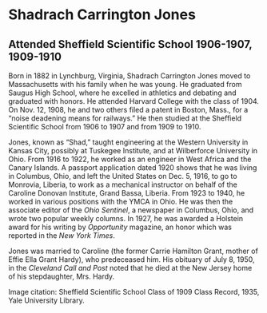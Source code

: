 # Shadrach Carrington Jones
## Attended Sheffield Scientific School 1906-1907, 1909-1910

Born in 1882 in Lynchburg, Virginia, Shadrach Carrington Jones moved to Massachusetts with his family when he was young. He graduated from Saugus High School, where he excelled in athletics and debating and graduated with honors. He attended Harvard College with the class of 1904. On Nov. 12, 1908, he and two others filed a patent in Boston, Mass., for a “noise deadening means for railways.” He then studied at the Sheffield Scientific School from 1906 to 1907 and from 1909 to 1910.   

Jones, known as “Shad,” taught engineering at the Western University in Kansas City, possibly at Tuskegee Institute, and at Wilberforce University in Ohio. From 1916 to 1922, he worked as an engineer in West Africa and the Canary Islands. A passport application dated 1920 shows that he was living in Columbus, Ohio, and left the United States on Dec. 5, 1916, to go to Monrovia, Liberia, to work as a mechanical instructor on behalf of the Caroline Donovan Institute, Grand Bassa, Liberia. From 1923 to 1940, he worked in various positions with the YMCA in Ohio. He was then the associate editor of the *Ohio Sentinel*, a newspaper in Columbus, Ohio, and wrote two popular weekly columns. In 1927, he was awarded a Holstein award for his writing by *Opportunity* magazine, an honor which was reported in the *New York Times*.  

Jones was married to Caroline (the former Carrie Hamilton Grant, mother of Effie Ella Grant Hardy), who predeceased him. His obituary of July 8, 1950, in the *Cleveland Call and Post* noted that he died at the New Jersey home of his stepdaughter, Mrs. Hardy. 

Image citation: Sheffield Scientific School Class of 1909 Class Record, 1935, Yale University Library.
